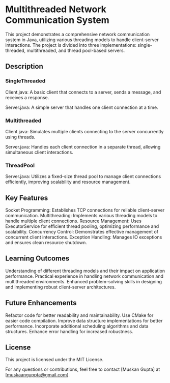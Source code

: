 # Multithreaded Network Communication System

This project demonstrates a comprehensive network communication system in Java, utilizing various threading models to handle client-server interactions. The project is divided into three implementations: single-threaded, multithreaded, and thread pool-based servers.

## Description
### SingleThreaded
Client.java: A basic client that connects to a server, sends a message, and receives a response.

Server.java: A simple server that handles one client connection at a time.

### Multithreaded
Client.java: Simulates multiple clients connecting to the server concurrently using threads.

Server.java: Handles each client connection in a separate thread, allowing simultaneous client interactions.

### ThreadPool
Server.java: Utilizes a fixed-size thread pool to manage client connections efficiently, improving scalability and resource management.

## Key Features
Socket Programming: Establishes TCP connections for reliable client-server communication.
Multithreading: Implements various threading models to handle multiple client connections.
Resource Management: Uses ExecutorService for efficient thread pooling, optimizing performance and scalability.
Concurrency Control: Demonstrates effective management of concurrent client interactions.
Exception Handling: Manages IO exceptions and ensures clean resource shutdown.

## Learning Outcomes
Understanding of different threading models and their impact on application performance.
Practical experience in handling network communication and multithreaded environments.
Enhanced problem-solving skills in designing and implementing robust client-server architectures.

## Future Enhancements
Refactor code for better readability and maintainability.
Use CMake for easier code compilation.
Improve data structure implementations for better performance.
Incorporate additional scheduling algorithms and data structures.
Enhance error handling for increased robustness.


## License
This project is licensed under the MIT License.

For any questions or contributions, feel free to contact [Muskan Gupta] at [muskaanguppta@gmail.com].